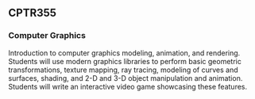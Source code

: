 ## CPTR355
### Computer Graphics
Introduction to computer graphics modeling, animation, and rendering. Students will use modern graphics libraries to perform basic geometric transformations, texture mapping, ray tracing, modeling of curves and surfaces, shading, and 2-D and 3-D object manipulation and animation. Students will write an interactive video game showcasing these features.
